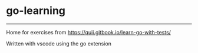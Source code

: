 # go-learning
-------------

Home for exercises from https://quii.gitbook.io/learn-go-with-tests/

Written with vscode using the go extension